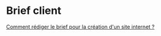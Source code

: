 # Brief client

[Comment rédiger le brief pour la création d'un site internet ?](https://www.lafabriquedunet.fr/conseils/preparer-projet-web/rediger-brief-creation-site-internet/)

